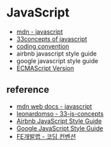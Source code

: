 # JavaScript

- [mdn - javascript](mdn)
- [33concepts of javascript](33concepts)
- [coding convention](coding_convention)
- airbnb javascript style guide
- google javascript style guide
- [ECMAScript Version](ECMAScript_Version)

## reference

- [mdn web docs - javascript](https://developer.mozilla.org/ko/docs/Web/JavaScript)
- [leonardomso - 33-js-concepts](https://github.com/leonardomso/33-js-concepts)
- [Airbnb JavaScript Style Guide](https://github.com/airbnb/javascript)
- [Google JavaScript Style Guide](https://google.github.io/styleguide/jsguide.html)
- [FE개발랩 - 코딩 컨벤션](https://ui.toast.com/fe-guide/ko_CODING-CONVENTION#%EB%A7%BA%EC%9D%8C%EB%A7%90)
